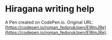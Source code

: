 # Hiragana writing help

A Pen created on CodePen.io. Original URL: [https://codepen.io/roman_fedoruk/pen/EWmJRe](https://codepen.io/roman_fedoruk/pen/EWmJRe).


